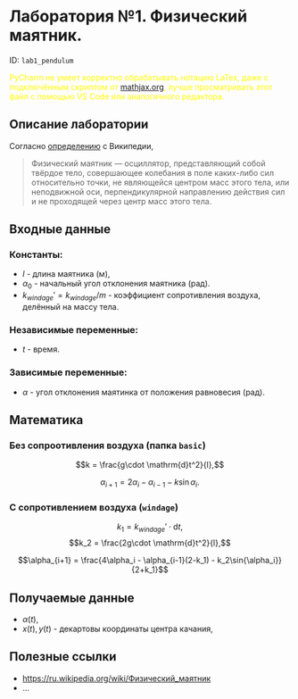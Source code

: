 <script
  src="https://cdn.mathjax.org/mathjax/latest/MathJax.js?config=TeX-AMS-MML_HTMLorMML" type="text/javascript">
</script>

# Лаборатория №1. Физический маятник.
ID: `lab1_pendulum`

<span style="color:yellow">PyCharm не умеет корректно обрабатывать нотацию LaTex, даже с подключённым скриптом от [mathjax.org](https://mathjax.org), лучше просматривать этот файл с помощью VS Code или аналогичного редактора.</span>

## Описание лаборатории

Согласно [определению](https://ru.wikipedia.org/wiki/Физический_маятник) с Википедии,
> Физический маятник — осциллятор, представляющий собой твёрдое тело, совершающее колебания в поле каких-либо сил относительно точки, не являющейся центром масс этого тела, или неподвижной оси, перпендикулярной направлению действия сил и не проходящей через центр масс этого тела.


## Входные данные

### Константы:
- $l$ - длина маятника (м),
- $\alpha_0$ - начальный угол отклонения маятника (рад).
- $k_{windage}' = k_{windage} / m$ - коэффициент сопротивления воздуха, делённый на массу тела.

### Независимые переменные:
- $t$ - время.

### Зависимые переменные:
- $\alpha$ - угол отклонения маятинка от положения равновесия (рад). 

## Математика 

### Без сопроотивления воздуха (папка `basic`)

$$k = \frac{g\cdot \mathrm{d}t^2}{l},$$

$$\alpha_{i+1} = 2\alpha_i - \alpha_{i-1} - k\sin{\alpha_i}.$$

### С сопротивлением воздуха (`windage`)

$$k_1 = k_{windage}'\cdot\mathrm{d}t,$$
$$k_2 = \frac{2g\cdot \mathrm{d}t^2}{l},$$

$$\alpha_{i+1} = \frac{4\alpha_i - \alpha_{i-1}(2-k_1) - k_2\sin{\alpha_i}}{2+k_1}$$

## Получаемые данные

- $\alpha (t)$,
- $x(t), y(t)$ - декартовы координаты центра качания,

## Полезные ссылки

- https://ru.wikipedia.org/wiki/Физический_маятник
- ...
